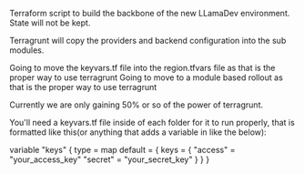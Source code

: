 Terraform script to build the backbone of the new LLamaDev environment.  State will not be kept.

Terragrunt will copy the providers and backend configuration into the sub modules.

Going to move the keyvars.tf file into the region.tfvars file as that is the proper way to use terragrunt
Going to move to a module based rollout as that is the proper way to use terragrunt

Currently we are only gaining 50% or so of the power of terragrunt.

You'll need a keyvars.tf file inside of each folder for it to run properly, that is formatted like this(or anything that adds a variable in like the below):

variable "keys" {
  type = map
  default = {
    keys =   {
        "access" = "your_access_key"
        "secret" = "your_secret_key"
      }
  }
}